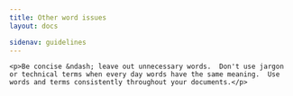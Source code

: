 ```yaml
---
title: Other word issues
layout: docs

sidenav: guidelines
---
```





	<p>Be concise &ndash; leave out unnecessary words.  Don't use jargon or technical terms when every day words have the same meaning.  Use words and terms consistently throughout your documents.</p>
